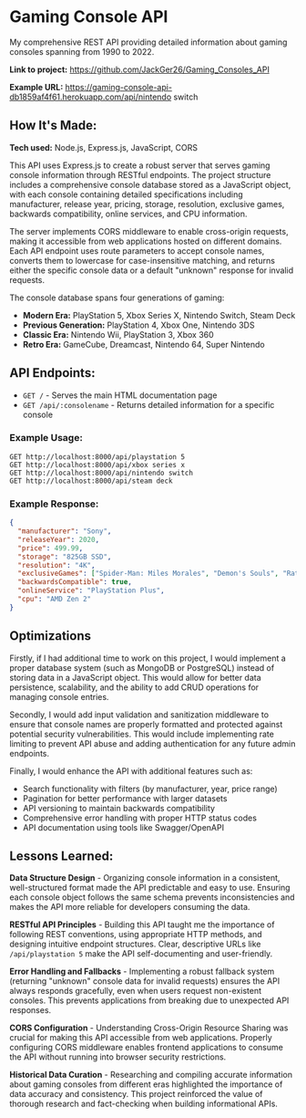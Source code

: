 # Gaming Console API

My comprehensive REST API providing detailed information about gaming consoles spanning from 1990 to 2022.

**Link to project:** https://github.com/JackGer26/Gaming_Consoles_API

**Example URL:** https://gaming-console-api-db1859af4f61.herokuapp.com/api/nintendo switch

## How It's Made:

**Tech used:** Node.js, Express.js, JavaScript, CORS

This API uses Express.js to create a robust server that serves gaming console information through RESTful endpoints. The project structure includes a comprehensive console database stored as a JavaScript object, with each console containing detailed specifications including manufacturer, release year, pricing, storage, resolution, exclusive games, backwards compatibility, online services, and CPU information.

The server implements CORS middleware to enable cross-origin requests, making it accessible from web applications hosted on different domains. Each API endpoint uses route parameters to accept console names, converts them to lowercase for case-insensitive matching, and returns either the specific console data or a default "unknown" response for invalid requests.

The console database spans four generations of gaming:
- **Modern Era:** PlayStation 5, Xbox Series X, Nintendo Switch, Steam Deck
- **Previous Generation:** PlayStation 4, Xbox One, Nintendo 3DS  
- **Classic Era:** Nintendo Wii, PlayStation 3, Xbox 360
- **Retro Era:** GameCube, Dreamcast, Nintendo 64, Super Nintendo

## API Endpoints:

- `GET /` - Serves the main HTML documentation page
- `GET /api/:consolename` - Returns detailed information for a specific console

### Example Usage:
```
GET http://localhost:8000/api/playstation 5
GET http://localhost:8000/api/xbox series x
GET http://localhost:8000/api/nintendo switch
GET http://localhost:8000/api/steam deck
```

### Example Response:
```json
{
  "manufacturer": "Sony",
  "releaseYear": 2020,
  "price": 499.99,
  "storage": "825GB SSD",
  "resolution": "4K",
  "exclusiveGames": ["Spider-Man: Miles Morales", "Demon's Souls", "Ratchet & Clank"],
  "backwardsCompatible": true,
  "onlineService": "PlayStation Plus",
  "cpu": "AMD Zen 2"
}
```

## Optimizations

Firstly, if I had additional time to work on this project, I would implement a proper database system (such as MongoDB or PostgreSQL) instead of storing data in a JavaScript object. This would allow for better data persistence, scalability, and the ability to add CRUD operations for managing console entries.

Secondly, I would add input validation and sanitization middleware to ensure that console names are properly formatted and protected against potential security vulnerabilities. This would include implementing rate limiting to prevent API abuse and adding authentication for any future admin endpoints.

Finally, I would enhance the API with additional features such as:
- Search functionality with filters (by manufacturer, year, price range)
- Pagination for better performance with larger datasets
- API versioning to maintain backwards compatibility
- Comprehensive error handling with proper HTTP status codes
- API documentation using tools like Swagger/OpenAPI

## Lessons Learned:

**Data Structure Design** - Organizing console information in a consistent, well-structured format made the API predictable and easy to use. Ensuring each console object follows the same schema prevents inconsistencies and makes the API more reliable for developers consuming the data.

**RESTful API Principles** - Building this API taught me the importance of following REST conventions, using appropriate HTTP methods, and designing intuitive endpoint structures. Clear, descriptive URLs like `/api/playstation 5` make the API self-documenting and user-friendly.

**Error Handling and Fallbacks** - Implementing a robust fallback system (returning "unknown" console data for invalid requests) ensures the API always responds gracefully, even when users request non-existent consoles. This prevents applications from breaking due to unexpected API responses.

**CORS Configuration** - Understanding Cross-Origin Resource Sharing was crucial for making this API accessible from web applications. Properly configuring CORS middleware enables frontend applications to consume the API without running into browser security restrictions.

**Historical Data Curation** - Researching and compiling accurate information about gaming consoles from different eras highlighted the importance of data accuracy and consistency. This project reinforced the value of thorough research and fact-checking when building informational APIs.
